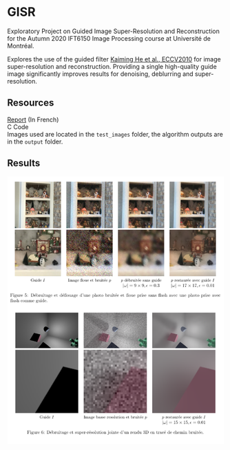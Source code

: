 # GISR
Exploratory Project on Guided Image Super-Resolution and Reconstruction for the Autumn 2020 IFT6150 Image Processing course at Université de Montréal.

Explores the use of the guided filter [Kaiming He et al., ECCV2010](http://kaiminghe.com/eccv10/index.html) for image super-resolution and reconstruction. Providing a single high-quality guide image significantly improves results for denoising, deblurring and super-resolution.

## Resources
[Report](Report_FR.pdf) (In French)  
C Code  
Images used are located in the `test_images` folder, the algorithm outputs are in the `output` folder.  

## Results
![Examples](img/Comparison.png?raw=true)
